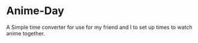 # Anime-Day
A Simple time converter for use for my friend and I to set up times to watch anime together. 


